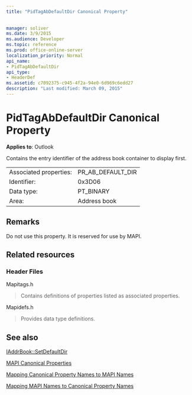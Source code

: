 ```yaml
---
title: "PidTagAbDefaultDir Canonical Property"
 
 
manager: soliver
ms.date: 3/9/2015
ms.audience: Developer
ms.topic: reference
ms.prod: office-online-server
localization_priority: Normal
api_name:
- PidTagAbDefaultDir
api_type:
- HeaderDef
ms.assetid: c7092375-c945-4f2a-94e0-6d969c6edd27
description: "Last modified: March 09, 2015"
---
```


# PidTagAbDefaultDir Canonical Property

  
  
**Applies to**: Outlook 
  
Contains the entry identifier of the address book container to display first. 
  
|||
|:-----|:-----|
|Associated properties:  <br/> |PR_AB_DEFAULT_DIR  <br/> |
|Identifier:  <br/> |0x3D06  <br/> |
|Data type:  <br/> |PT_BINARY  <br/> |
|Area:  <br/> |Address book  <br/> |
   
## Remarks

Do not use this property. It is reserved for use by MAPI.
  
## Related resources

### Header Files

Mapitags.h
  
> Contains definitions of properties listed as associated properties.
    
Mapidefs.h
  
> Provides data type definitions.
    
## See also



[IAddrBook::SetDefaultDir](iaddrbook-setdefaultdir.md)


[MAPI Canonical Properties](mapi-canonical-properties.md)
  
[Mapping Canonical Property Names to MAPI Names](mapping-canonical-property-names-to-mapi-names.md)
  
[Mapping MAPI Names to Canonical Property Names](mapping-mapi-names-to-canonical-property-names.md)

